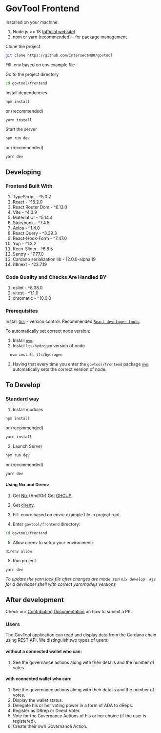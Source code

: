 # GovTool Frontend

Installed on your machine:

1. Node.js >= 18 ([official website](https://nodejs.org/en))
2. npm or yarn (recommended) - for package management

Clone the project

```bash
git clone https://github.com/IntersectMBO/govtool
```

Fill .env based on env.example file

Go to the project directory

```bash
cd govtool/frontend
```

Install dependencies

```bash
npm install
```

or (recommended)

```bash
yarn install
```

Start the server

```bash
npm run dev
```

or (recommended)

```bash
yarn dev
```

## Developing

### Frontend Built With

1. TypeScript - ^5.0.2
2. React - ^18.2.0
3. React Router Dom - ^6.13.0
4. Vite - ^4.3.9
5. Material UI - ^5.14.4
6. Storybook - ^7.4.5
7. Axios - ^1.4.0
8. React Query - ^3.39.3
9. React-Hook-Form - ^7.47.0
10. Yup - ^1.3.2
11. Keen-Slider - ^6.8.5
12. Sentry - ^7.77.0
13. Cardano serialization lib - 12.0.0-alpha.19
14. i18next - ^23.7.19

### Code Quality and Checks Are Handled BY

1. eslint - ^8.38.0
2. vitest - ^1.1.0
3. chromatic - ^10.0.0

### Prerequisites

Install [`Git`](https://git-scm.com/) - version control.
Recommended [`React developer tools`](https://react.dev/learn/react-developer-tools).

To automatically set correct node version:

1. Install [`nvm`](https://github.com/nvm-sh/nvm)
2. Install `lts/hydrogen` version of node

```bash
  nvm install lts/hydrogen
```

3. Having that every time you enter the `govtool/frontend` package [`nvm`](https://github.com/nvm-sh/nvm) automatically sets the correct version of node.

## To Develop

### Standard way

1. Install modules

```bash
npm install
```

or (recommended)

```bash
yarn install
```

2. Launch Server

```bash
npm run dev
```

or (recommended)

```bash
yarn dev
```

#### Using Nix and Direnv

1. Get [Nix](https://nixos.org/download) (And/Or) Get [GHCUP](https://www.haskell.org/ghcup/).

2. Get [direnv](https://direnv.net/).

3. Fill .envrc based on envrc.example file in project root.

4. Enter `govtool/frontend` directory:

```sh
cd govtool/frontend
```

5. Allow direnv to setup your environment:

```sh
direnv allow
```

5. Run project

```sh
yarn dev
```

_To update the yarn.lock file after changes are made, run `nix develop .#js` for a developer shell with correct yarn/nodejs versions_

## After development

Check our [Contributing Documentation](../../CONTRIBUTING.md) on how to submit a PR.

### Users

The GovTool application can read and display data from the Cardano chain using REST API.
We distinguish two types of users:

#### without a connected wallet who can:

1. See the governance actions along with their details and the number of votes
<!-- 2. See the list of DReps. -->

#### with connected wallet who can:

1.  See the governance actions along with their details and the number of votes.
2.  Display the wallet status.
3.  Delegate his or her voting power in a form of ADA to dReps.
4.  Register as DRrep or Direct Voter.
5.  Vote for the Governance Actions of his or her choice (if the user is registered).
6.  Create their own Governance Action.
<!-- 7. See the list of DReps from which they can submit their vote. -->
